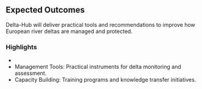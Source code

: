 ## Expected Outcomes

Delta-Hub will deliver practical tools and recommendations to improve how European river deltas are managed and protected.

### Highlights

- 
- Management Tools: Practical instruments for delta monitoring and assessment.
- Capacity Building: Training programs and knowledge transfer initiatives.
